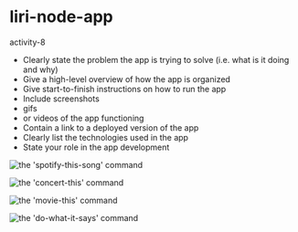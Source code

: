 # liri-node-app
activity-8
* Clearly state the problem the app is trying to solve (i.e. what is it doing and why)
* Give a high-level overview of how the app is organized
* Give start-to-finish instructions on how to run the app
* Include screenshots
* gifs
* or videos of the app functioning
* Contain a link to a deployed version of the app
* Clearly list the technologies used in the app
* State your role in the app development

![the 'spotify-this-song' command](https://media.giphy.com/media/Y2hvAPdKuNCGwB26lk/giphy.gif)

![the 'concert-this' command]()

![the 'movie-this' command]()

![the 'do-what-it-says' command]()
